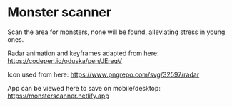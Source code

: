 # Monster scanner

Scan the area for monsters, none will be found, alleviating stress in young ones.

Radar animation and keyframes adapted from here:
https://codepen.io/oduska/pen/JEreqV

Icon used from here:
https://www.pngrepo.com/svg/32597/radar

App can be viewed here to save on mobile/desktop:
https://monsterscanner.netlify.app